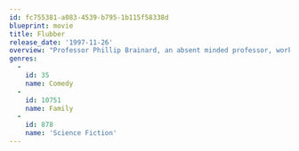 ```yaml
---
id: fc755381-a083-4539-b795-1b115f58338d
blueprint: movie
title: Flubber
release_date: '1997-11-26'
overview: "Professor Phillip Brainard, an absent minded professor, works with his assistant Weebo, trying to create a substance that's a new source of energy and that will save Medfield College where his sweetheart Sara is the president. He has missed his wedding twice, and on the afternoon of his third wedding, Professor Brainard creates flubber, which allows objects to fly through the air."
genres:
  -
    id: 35
    name: Comedy
  -
    id: 10751
    name: Family
  -
    id: 878
    name: 'Science Fiction'
---
```


